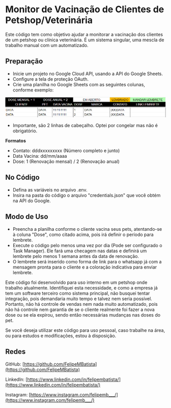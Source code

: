 # Monitor de Vacinação de Clientes de Petshop/Veterinária

Este código tem como objetivo ajudar a monitorar a vacinação dos clientes de um petshop ou clínica veterinária. É um sistema singular, uma mescla de trabalho manual com um automatizado.

## Preparação

- Inicie um projeto no Google Cloud API, usando a API do Google Sheets.
- Configure a tela de proteção OAuth.
- Crie uma planilha no Google Sheets com as seguintes colunas, conforme exemplo:

![sheet_example.png](sheet_example.png)
- Importante, são 2 linhas de cabeçalho. Optei por congelar mas não é obrigatório.

**Formatos**

- Contato: dddxxxxxxxxx (Número completo e junto)
- Data Vacina: dd/mm/aaaa
- Dose: 1 (Renovação mensal) / 2 (Renovação anual)

## No Código

- Defina as variáveis no arquivo .env.
- Insira na pasta do código o arquivo "credentials.json" que você obtém na API do Google.

## Modo de Uso

- Preencha a planilha conforme o cliente vacina seus pets, atentando-se à coluna "Dose", como citado acima, pois irá definir o período para lembrete.
- Execute o código pelo menos uma vez por dia (Pode ser configurado o Task Manager). Ele fará uma checagem nas datas e definirá um lembrete pelo menos 1 semana antes da data de renovação.
- O lembrete será inserido como forma de link para o whatsapp já com a mensagem pronta para o cliente e a coloração indicativa para enviar lembrete.

Este código foi desenvolvido para uso interno em um petshop onde trabalho atualmente. Identifiquei esta necessidade, e como a empresa já tem um software terceiro como sistema principal, não busquei tentar integração, pois demandaria muito tempo e talvez nem seria possível. Portanto, não há controle de vendas nem nada muito automatizado, pois não há controle nem garantia de se o cliente realmente foi fazer a nova dose ou se ela expirou, sendo então necessárias mudanças nas doses do pet.

Se você deseja utilizar este código para uso pessoal, caso trabalhe na área, ou para estudos e modificações, estou à disposição.

## Redes

GitHub: [https://github.com/FelipeMBatista](https://github.com/FelipeMBatista)

LinkedIn: [https://www.linkedin.com/in/felipembatista/](https://www.linkedin.com/in/felipembatista/)

Instagram: [https://www.instagram.com/felipemb___/](https://www.instagram.com/felipemb___/)
